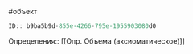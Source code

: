 #объект

```javascript
ID:: b9ba5b9d-855e-4266-795e-1955903080d0
```

Определения:: [[Опр. Объема (аксиоматическое)]]